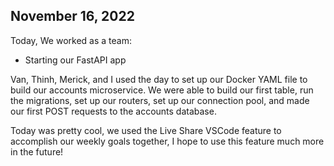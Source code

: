 ## November 16, 2022

Today, We worked as a team:

* Starting our FastAPI app

Van, Thinh, Merick, and I used the day to set up our Docker YAML file
to build our accounts microservice. We were able to build our first table,
run the migrations, set up our routers, set up our connection pool, and
made our first POST requests to the accounts database.

Today was pretty cool, we used the Live Share VSCode feature
to accomplish our weekly goals together, I hope to use this feature much more
in the future!
